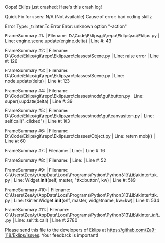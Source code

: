Oops! Eklips just crashed;
Here's this crash log!

Quick Fix for users: N/A (Not Available)
Cause of error: bad coding skillz

Error Type: _tkinter.TclError
Error: unknown option "-action"

FrameSummary #1:
  | Filename: D:\Code\Eklips\git\repo\Eklips\src\Eklips.py
  | Line: engine.scene.update(engine.delta)
  | Line #: 43

FrameSummary #2:
  | Filename: D:\Code\Eklips\git\repo\Eklips\src\classes\Scene.py
  | Line: raise error
  | Line #: 126

FrameSummary #3:
  | Filename: D:\Code\Eklips\git\repo\Eklips\src\classes\Scene.py
  | Line: node.update(delta)
  | Line #: 123

FrameSummary #4:
  | Filename: D:\Code\Eklips\git\repo\Eklips\src\classes\node\gui\button.py
  | Line: super().update(delta)
  | Line #: 39

FrameSummary #5:
  | Filename: D:\Code\Eklips\git\repo\Eklips\src\classes\node\gui\canvasitem.py
  | Line: self.call("_clicked")
  | Line #: 103

FrameSummary #6:
  | Filename: D:\Code\Eklips\git\repo\Eklips\src\classes\Object.py
  | Line: return mobj()
  | Line #: 60

FrameSummary #7:
  | Filename: <string>
  | Line: 
  | Line #: 16

FrameSummary #8:
  | Filename: <string>
  | Line: 
  | Line #: 52

FrameSummary #9:
  | Filename: C:\Users\ZeeAy\AppData\Local\Programs\Python\Python313\Lib\tkinter\ttk.py
  | Line: Widget.__init__(self, master, "ttk::button", kw)
  | Line #: 589

FrameSummary #10:
  | Filename: C:\Users\ZeeAy\AppData\Local\Programs\Python\Python313\Lib\tkinter\ttk.py
  | Line: tkinter.Widget.__init__(self, master, widgetname, kw=kw)
  | Line #: 534

FrameSummary #11:
  | Filename: C:\Users\ZeeAy\AppData\Local\Programs\Python\Python313\Lib\tkinter\__init__.py
  | Line: self.tk.call(
  | Line #: 2780


Please send this file to the developers of Eklips at https://github.com/Za9-118/Eklips/issues. 
Your feedback is important!
